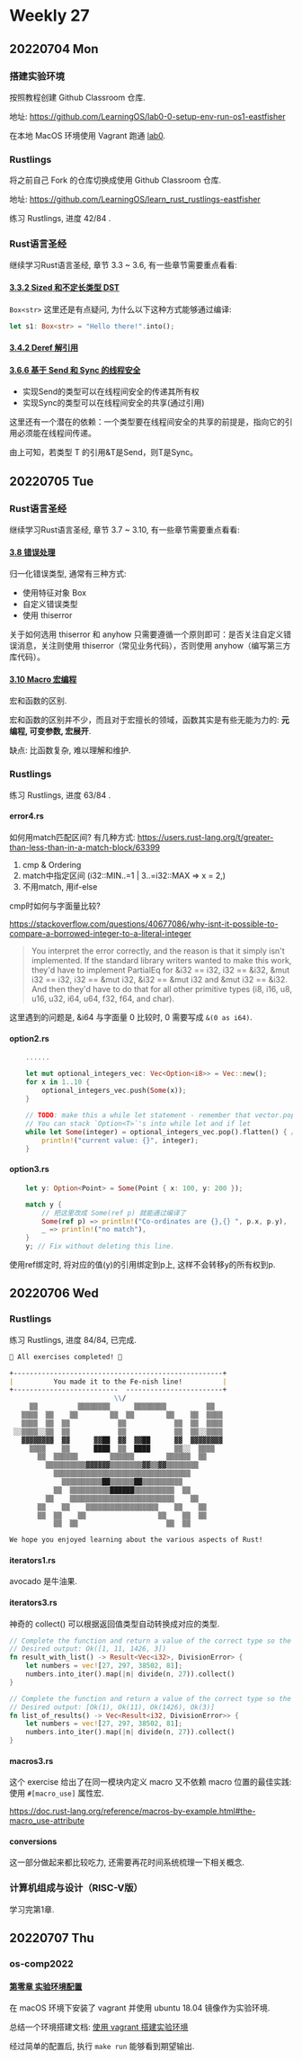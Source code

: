 # Weekly 27

## 20220704 Mon

### 搭建实验环境

按照教程创建 Github Classroom 仓库.

地址: https://github.com/LearningOS/lab0-0-setup-env-run-os1-eastfisher

在本地 MacOS 环境使用 Vagrant 跑通 [lab0](https://learningos.github.io/rust-based-os-comp2022/0setup-devel-env.html).

### Rustlings

将之前自己 Fork 的仓库切换成使用 Github Classroom 仓库.

地址: https://github.com/LearningOS/learn_rust_rustlings-eastfisher

练习 Rustlings, 进度 42/84 .

### Rust语言圣经

继续学习Rust语言圣经, 章节 3.3 ~ 3.6, 有一些章节需要重点看看:

#### [3.3.2 Sized 和不定长类型 DST](https://course.rs/advance/into-types/sized.html)

`Box<str>` 这里还是有点疑问, 为什么以下这种方式能够通过编译:

```rust
let s1: Box<str> = "Hello there!".into();
```

#### [3.4.2 Deref 解引用](https://course.rs/advance/smart-pointer/deref.html)

#### [3.6.6 基于 Send 和 Sync 的线程安全](https://course.rs/advance/concurrency-with-threads/send-sync.html)

- 实现Send的类型可以在线程间安全的传递其所有权
- 实现Sync的类型可以在线程间安全的共享(通过引用)

这里还有一个潜在的依赖：一个类型要在线程间安全的共享的前提是，指向它的引用必须能在线程间传递。

由上可知，若类型 T 的引用&T是Send，则T是Sync。

## 20220705 Tue

### Rust语言圣经

继续学习Rust语言圣经, 章节 3.7 ~ 3.10, 有一些章节需要重点看看:

#### [3.8 错误处理](https://course.rs/advance/errors.html)

归一化错误类型, 通常有三种方式:

- 使用特征对象 Box<dyn Error>
- 自定义错误类型
- 使用 thiserror

关于如何选用 thiserror 和 anyhow 只需要遵循一个原则即可：是否关注自定义错误消息，关注则使用 thiserror（常见业务代码），否则使用 anyhow（编写第三方库代码）。

#### [3.10 Macro 宏编程](https://course.rs/advance/macro.html)

宏和函数的区别.

宏和函数的区别并不少，而且对于宏擅长的领域，函数其实是有些无能为力的: **元编程, 可变参数, 宏展开**.

缺点: 比函数复杂, 难以理解和维护.

### Rustlings

练习 Rustlings, 进度 63/84 .

#### error4.rs

如何用match匹配区间? 有几种方式: https://users.rust-lang.org/t/greater-than-less-than-in-a-match-block/63399

1. cmp & Ordering
2. match中指定区间 (i32::MIN..=1 | 3..=i32::MAX => x = 2,)
3. 不用match, 用if-else

cmp时如何与字面量比较?

https://stackoverflow.com/questions/40677086/why-isnt-it-possible-to-compare-a-borrowed-integer-to-a-literal-integer

> You interpret the error correctly, and the reason is that it simply isn't implemented. If the standard library writers wanted to make this work, they'd have to implement PartialEq for &i32 == i32, i32 == &i32, &mut i32 == i32, i32 == &mut i32, &i32 == &mut i32 and &mut i32 == &i32. And then they'd have to do that for all other primitive types (i8, i16, u8, u16, u32, i64, u64, f32, f64, and char).

这里遇到的问题是, &i64 与字面量 0 比较时, 0 需要写成 `&(0 as i64)`.

#### option2.rs

```rust
    ......

    let mut optional_integers_vec: Vec<Option<i8>> = Vec::new();
    for x in 1..10 {
        optional_integers_vec.push(Some(x));
    }
    
    // TODO: make this a while let statement - remember that vector.pop also adds another layer of Option<T>
    // You can stack `Option<T>`'s into while let and if let
    while let Some(integer) = optional_integers_vec.pop().flatten() { // 这里pop之后是Option<Option<i8>>, 需要Option::flatten()变成Option<i8>
        println!("current value: {}", integer);
    }
```

#### option3.rs

```rust
    let y: Option<Point> = Some(Point { x: 100, y: 200 });

    match y {
        // 把这里改成 Some(ref p) 就能通过编译了
        Some(ref p) => println!("Co-ordinates are {},{} ", p.x, p.y),
        _ => println!("no match"),
    }
    y; // Fix without deleting this line.
```

使用ref绑定时, 将对应的值(y)的引用绑定到p上, 这样不会转移y的所有权到p.

## 20220706 Wed

### Rustlings

练习 Rustlings, 进度 84/84, 已完成.

```markdown
🎉 All exercises completed! 🎉

+----------------------------------------------------+
|          You made it to the Fe-nish line!          |
+--------------------------  ------------------------+
                          \\/
     ▒▒          ▒▒▒▒▒▒▒▒      ▒▒▒▒▒▒▒▒          ▒▒
   ▒▒▒▒  ▒▒    ▒▒        ▒▒  ▒▒        ▒▒    ▒▒  ▒▒▒▒
   ▒▒▒▒  ▒▒  ▒▒            ▒▒            ▒▒  ▒▒  ▒▒▒▒
 ░░▒▒▒▒░░▒▒  ▒▒            ▒▒            ▒▒  ▒▒░░▒▒▒▒
   ▓▓▓▓▓▓▓▓  ▓▓      ▓▓██  ▓▓  ▓▓██      ▓▓  ▓▓▓▓▓▓▓▓
     ▒▒▒▒    ▒▒      ████  ▒▒  ████      ▒▒░░  ▒▒▒▒
       ▒▒  ▒▒▒▒▒▒        ▒▒▒▒▒▒        ▒▒▒▒▒▒  ▒▒
         ▒▒▒▒▒▒▒▒▒▒▓▓▓▓▓▓▒▒▒▒▒▒▒▒▓▓▒▒▓▓▒▒▒▒▒▒▒▒
           ▒▒▒▒▒▒▒▒▒▒▒▒▒▒▒▒▒▒▒▒▒▒▒▒▒▒▒▒▒▒▒▒▒▒
             ▒▒▒▒▒▒▒▒▒▒██▒▒▒▒▒▒██▒▒▒▒▒▒▒▒▒▒
           ▒▒  ▒▒▒▒▒▒▒▒▒▒██████▒▒▒▒▒▒▒▒▒▒  ▒▒
         ▒▒    ▒▒▒▒▒▒▒▒▒▒▒▒▒▒▒▒▒▒▒▒▒▒▒▒▒▒    ▒▒
       ▒▒    ▒▒    ▒▒▒▒▒▒▒▒▒▒▒▒▒▒▒▒▒▒    ▒▒    ▒▒
       ▒▒  ▒▒    ▒▒                  ▒▒    ▒▒  ▒▒
           ▒▒  ▒▒                      ▒▒  ▒▒

We hope you enjoyed learning about the various aspects of Rust!
```

#### iterators1.rs

avocado 是牛油果.

#### iterators3.rs

神奇的 collect() 可以根据返回值类型自动转换成对应的类型.

```rust
// Complete the function and return a value of the correct type so the test passes.
// Desired output: Ok([1, 11, 1426, 3])
fn result_with_list() -> Result<Vec<i32>, DivisionError> {
    let numbers = vec![27, 297, 38502, 81];
    numbers.into_iter().map(|n| divide(n, 27)).collect()
}

// Complete the function and return a value of the correct type so the test passes.
// Desired output: [Ok(1), Ok(11), Ok(1426), Ok(3)]
fn list_of_results() -> Vec<Result<i32, DivisionError>> {
    let numbers = vec![27, 297, 38502, 81];
    numbers.into_iter().map(|n| divide(n, 27)).collect()
}
```

#### macros3.rs

这个 exercise 给出了在同一模块内定义 macro 又不依赖 macro 位置的最佳实践: 使用 `#[macro_use]` 属性宏.

https://doc.rust-lang.org/reference/macros-by-example.html#the-macro_use-attribute

#### conversions

这一部分做起来都比较吃力, 还需要再花时间系统梳理一下相关概念.

### 计算机组成与设计（RISC-V版）

学习完第1章.

## 20220707 Thu

### os-comp2022

#### [第零章 实验环境配置](https://learningos.github.io/rust-based-os-comp2022/0setup-devel-env.html)

在 macOS 环境下安装了 vagrant 并使用 ubuntu 18.04 镜像作为实验环境.

总结一个环境搭建文档: [使用 vagrant 搭建实验环境](setup_env_in_vagrant.md)

经过简单的配置后, 执行 `make run` 能够看到期望输出.
